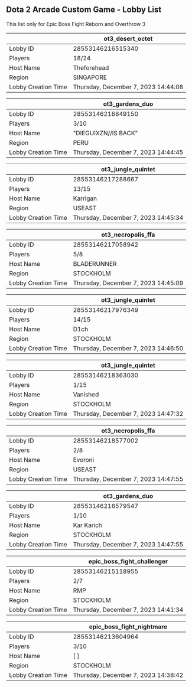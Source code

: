 ## Dota 2 Arcade Custom Game - Lobby List

This list only for Epic Boss Fight Reborn and Overthrow 3

|  | ot3_desert_octet |
| ------ | ------ |
| Lobby ID | 28553146216515340 |
| Players | 18/24 |
| Host Name | Theforehead |
| Region | SINGAPORE |
| Lobby Creation Time | Thursday, December 7, 2023 14:44:08 |


|  | ot3_gardens_duo |
| ------ | ------ |
| Lobby ID | 28553146216849150 |
| Players | 3/10 |
| Host Name | "DIEGUIXZN//IS BACK" |
| Region | PERU |
| Lobby Creation Time | Thursday, December 7, 2023 14:44:45 |


|  | ot3_jungle_quintet |
| ------ | ------ |
| Lobby ID | 28553146217288667 |
| Players | 13/15 |
| Host Name | Karrigan |
| Region | USEAST |
| Lobby Creation Time | Thursday, December 7, 2023 14:45:34 |


|  | ot3_necropolis_ffa |
| ------ | ------ |
| Lobby ID | 28553146217058942 |
| Players | 5/8 |
| Host Name | BLADERUNNER |
| Region | STOCKHOLM |
| Lobby Creation Time | Thursday, December 7, 2023 14:45:09 |


|  | ot3_jungle_quintet |
| ------ | ------ |
| Lobby ID | 28553146217976349 |
| Players | 14/15 |
| Host Name | D1ch |
| Region | STOCKHOLM |
| Lobby Creation Time | Thursday, December 7, 2023 14:46:50 |


|  | ot3_jungle_quintet |
| ------ | ------ |
| Lobby ID | 28553146218363030 |
| Players | 1/15 |
| Host Name | Vanished |
| Region | STOCKHOLM |
| Lobby Creation Time | Thursday, December 7, 2023 14:47:32 |


|  | ot3_necropolis_ffa |
| ------ | ------ |
| Lobby ID | 28553146218577002 |
| Players | 2/8 |
| Host Name | Evoroni |
| Region | USEAST |
| Lobby Creation Time | Thursday, December 7, 2023 14:47:55 |


|  | ot3_gardens_duo |
| ------ | ------ |
| Lobby ID | 28553146218579547 |
| Players | 1/10 |
| Host Name | Kar Karich |
| Region | STOCKHOLM |
| Lobby Creation Time | Thursday, December 7, 2023 14:47:55 |


|  | epic_boss_fight_challenger |
| ------ | ------ |
| Lobby ID | 28553146215118955 |
| Players | 2/7 |
| Host Name | RMP |
| Region | STOCKHOLM |
| Lobby Creation Time | Thursday, December 7, 2023 14:41:34 |


|  | epic_boss_fight_nightmare |
| ------ | ------ |
| Lobby ID | 28553146213604964 |
| Players | 3/10 |
| Host Name | [                         ] |
| Region | STOCKHOLM |
| Lobby Creation Time | Thursday, December 7, 2023 14:38:42 |


